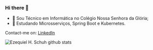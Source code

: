 ### Hi there 👋


- 🔭 Sou Técnico em Informática no Colégio Nossa Senhora da Glória;
- 🌱 Estudando Microsserviços, Spring Boot e Kubernetes.


Contact-me on:
[LinkedIn](https://linkedin.com/in/ezequiel-huberto-schuh-765212128)


![Ezequiel H. Schuh github stats](https://github-readme-stats.vercel.app/api?username=EzequielHubertoSchuh&show_icons=true&theme=radical)


